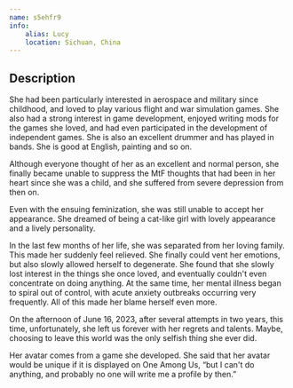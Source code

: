 ```yaml
---
name: s5ehfr9
info:
    alias: Lucy
    location: Sichuan, China
---
```


## Description 

She had been particularly interested in aerospace and military since childhood, and loved to play various flight and war simulation games. She also had a strong interest in game development, enjoyed writing mods for the games she loved, and had even participated in the development of independent games. She is also an excellent drummer and has played in bands. She is good at English, painting and so on.  

Although everyone thought of her as an excellent and normal person, she finally became unable to suppress the MtF thoughts that had been in her heart since she was a child, and she suffered from severe depression from then on.  

Even with the ensuing feminization, she was still unable to accept her appearance. She dreamed of being a cat-like girl with lovely appearance and a lively personality.  

In the last few months of her life, she was separated from her loving family. This made her suddenly feel relieved. She finally could vent her emotions, but also slowly allowed herself to degenerate. She found that she slowly lost interest in the things she once loved, and eventually couldn't even concentrate on doing anything. At the same time, her mental illness began to spiral out of control, with acute anxiety outbreaks occurring very frequently. All of this made her blame herself even more.  

On the afternoon of June 16, 2023, after several attempts in two years, this time, unfortunately, she left us forever with her regrets and talents. Maybe, choosing to leave this world was the only selfish thing she ever did.  

Her avatar comes from a game she developed. She said that her avatar would be unique if it is displayed on One Among Us, “but I can't do anything, and probably no one will write me a profile by then.”

